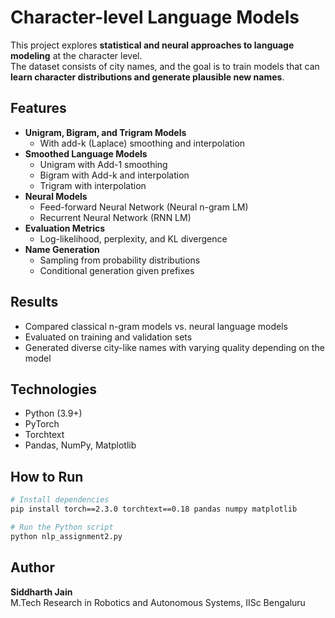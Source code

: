 # Character-level Language Models

This project explores **statistical and neural approaches to language modeling** at the character level.  
The dataset consists of city names, and the goal is to train models that can **learn character distributions and generate plausible new names**.

## Features
- **Unigram, Bigram, and Trigram Models**  
  - With add-k (Laplace) smoothing and interpolation  
- **Smoothed Language Models**  
  - Unigram with Add-1 smoothing  
  - Bigram with Add-k and interpolation  
  - Trigram with interpolation  
- **Neural Models**  
  - Feed-forward Neural Network (Neural n-gram LM)  
  - Recurrent Neural Network (RNN LM)  
- **Evaluation Metrics**  
  - Log-likelihood, perplexity, and KL divergence  
- **Name Generation**  
  - Sampling from probability distributions  
  - Conditional generation given prefixes  

## Results
- Compared classical n-gram models vs. neural language models
- Evaluated on training and validation sets
- Generated diverse city-like names with varying quality depending on the model

## Technologies
- Python (3.9+)  
- PyTorch  
- Torchtext  
- Pandas, NumPy, Matplotlib  

## How to Run
```bash
# Install dependencies
pip install torch==2.3.0 torchtext==0.18 pandas numpy matplotlib

# Run the Python script
python nlp_assignment2.py
```

## Author
**Siddharth Jain**  
M.Tech Research in Robotics and Autonomous Systems, IISc Bengaluru

